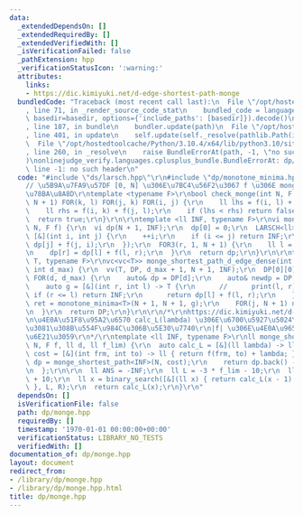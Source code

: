 ```yaml
---
data:
  _extendedDependsOn: []
  _extendedRequiredBy: []
  _extendedVerifiedWith: []
  _isVerificationFailed: false
  _pathExtension: hpp
  _verificationStatusIcon: ':warning:'
  attributes:
    links:
    - https://dic.kimiyuki.net/d-edge-shortest-path-monge
  bundledCode: "Traceback (most recent call last):\n  File \"/opt/hostedtoolcache/Python/3.10.4/x64/lib/python3.10/site-packages/onlinejudge_verify/documentation/build.py\"\
    , line 71, in _render_source_code_stat\n    bundled_code = language.bundle(stat.path,\
    \ basedir=basedir, options={'include_paths': [basedir]}).decode()\n  File \"/opt/hostedtoolcache/Python/3.10.4/x64/lib/python3.10/site-packages/onlinejudge_verify/languages/cplusplus.py\"\
    , line 187, in bundle\n    bundler.update(path)\n  File \"/opt/hostedtoolcache/Python/3.10.4/x64/lib/python3.10/site-packages/onlinejudge_verify/languages/cplusplus_bundle.py\"\
    , line 401, in update\n    self.update(self._resolve(pathlib.Path(included), included_from=path))\n\
    \  File \"/opt/hostedtoolcache/Python/3.10.4/x64/lib/python3.10/site-packages/onlinejudge_verify/languages/cplusplus_bundle.py\"\
    , line 260, in _resolve\n    raise BundleErrorAt(path, -1, \"no such header\"\
    )\nonlinejudge_verify.languages.cplusplus_bundle.BundleErrorAt: dp/monotone_minima.hpp:\
    \ line -1: no such header\n"
  code: "#include \"ds/larsch.hpp\"\r\n#include \"dp/monotone_minima.hpp\"\r\n\r\n\
    // \u5B9A\u7FA9\u57DF [0, N] \u306E\u7BC4\u56F2\u3067 f \u306E monge \u6027\u3092\
    \u78BA\u8A8D\r\ntemplate <typename F>\r\nbool check_monge(int N, F f) {\r\n  FOR(l,\
    \ N + 1) FOR(k, l) FOR(j, k) FOR(i, j) {\r\n    ll lhs = f(i, l) + f(j, k);\r\n\
    \    ll rhs = f(i, k) + f(j, l);\r\n    if (lhs < rhs) return false;\r\n  }\r\n\
    \  return true;\r\n}\r\n\r\ntemplate <ll INF, typename F>\r\nvi monge_shortest_path(int\
    \ N, F f) {\r\n  vi dp(N + 1, INF);\r\n  dp[0] = 0;\r\n  LARSCH<ll> larsch(N,\
    \ [&](int i, int j) {\r\n    ++i;\r\n    if (i <= j) return INF;\r\n    return\
    \ dp[j] + f(j, i);\r\n  });\r\n  FOR3(r, 1, N + 1) {\r\n    ll l = larsch.get_argmin();\r\
    \n    dp[r] = dp[l] + f(l, r);\r\n  }\r\n  return dp;\r\n}\r\n\r\ntemplate <typename\
    \ T, typename F>\r\nvc<vc<T>> monge_shortest_path_d_edge_dense(int N, F f, T INF,\
    \ int d_max) {\r\n  vv(T, DP, d_max + 1, N + 1, INF);\r\n  DP[0][0] = 0;\r\n \
    \ FOR(d, d_max) {\r\n    auto& dp = DP[d];\r\n    auto& newdp = DP[d + 1];\r\n\
    \    auto g = [&](int r, int l) -> T {\r\n      //      print(l, r);\r\n     \
    \ if (r <= l) return INF;\r\n      return dp[l] + f(l, r);\r\n    };\r\n    auto\
    \ ret = monotone_minima<T>(N + 1, N + 1, g);\r\n    FOR(j, N + 1) newdp[j] = ret[j].se;\r\
    \n  }\r\n  return DP;\r\n}\r\n\r\n/*\r\nhttps://dic.kimiyuki.net/d-edge-shortest-path-monge\r\
    \n\u4E0A\u51F8\u95A2\u6570 calc_L(lambda) \u306E\u6700\u5927\u5024\u3092\u6C42\
    \u3081\u308B\u554F\u984C\u306B\u5E30\u7740\r\n|f| \u306E\u4E0A\u9650 f_lim \u3082\
    \u6E21\u3059\r\n*/\r\ntemplate <ll INF, typename F>\r\nll monge_shortest_path_d_edge(ll\
    \ N, F f, ll d, ll f_lim) {\r\n  auto calc_L = [&](ll lambda) -> ll {\r\n    auto\
    \ cost = [&](int frm, int to) -> ll { return f(frm, to) + lambda; };\r\n    auto\
    \ dp = monge_shortest_path<INF>(N, cost);\r\n    return dp.back() - lambda * d;\r\
    \n  };\r\n\r\n  ll ANS = -INF;\r\n  ll L = -3 * f_lim - 10;\r\n  ll R = 3 * f_lim\
    \ + 10;\r\n  ll x = binary_search([&](ll x) { return calc_L(x - 1) <= calc_L(x);\
    \ }, L, R);\r\n  return calc_L(x);\r\n}\r\n"
  dependsOn: []
  isVerificationFile: false
  path: dp/monge.hpp
  requiredBy: []
  timestamp: '1970-01-01 00:00:00+00:00'
  verificationStatus: LIBRARY_NO_TESTS
  verifiedWith: []
documentation_of: dp/monge.hpp
layout: document
redirect_from:
- /library/dp/monge.hpp
- /library/dp/monge.hpp.html
title: dp/monge.hpp
---
```

